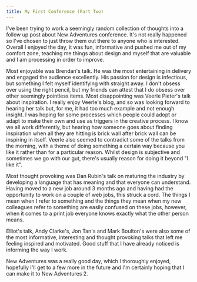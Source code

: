 ```yaml
---
title: My First Conference (Part Two)
---
```

I've been trying to work a seemingly random collection of thoughts into a follow up post about New Adventures conference. It's not really happened so I've chosen to just throw them out there to anyone who is interested.
Overall I enjoyed the day, it was fun, informative and pushed me out of my comfort zone, teaching me things about design and myself that are valuable and I am processing in order to improve.

Most enjoyable was Brendan's talk. He was  the most entertaining in delivery and engaged the audience excellently. His passion for design is infectious, but something I felt myself identifying with straight away. I don't obsess over using the right pencil, but my friends can attest that I do obsess over other seemingly pointless items.
Most disappointing was Veerle Pieter's talk about inspiration. I really enjoy Veerle's blog, and so was looking forward to hearing her talk but, for me, it had too much example and not enough insight. I was hoping for some processes which people could adopt or adapt to make their own and use as triggers in the creative process. I know we all work differently, but hearing how someone goes about finding inspiration when all they are hitting is brick wall after brick wall can be inspiring in itself. Veerle also seemed to contradict some of the talks from the morning, with a theme of doing something  a certain way because you like it rather than for a particular reason. Whilst design is subjective and sometimes we go with our gut, there's usually reason for doing it beyond "I like it".

Most thought provoking was Dan Rubin's talk on maturing the industry by developing a language that has meaning and that everyone can understand. Having moved to a new job around 3 months ago and having had the opportunity to work on a couple of web jobs, this struck a cord. The things I mean when I refer to something and the things they mean when my new colleagues refer to something are easily confused on these jobs, however, when it comes to a print job everyone knows exactly what the other person means.

Elliot's talk, Andy Clarke's, Jon Tan's and Mark Boulton's were also some of the most informative, interesting and thought provoking talks that left me feeling inspired and motivated. Good stuff that I have already noticed is informing the way I work.

New Adventures was a really good day, which I thoroughly enjoyed, hopefully I'll get to a few more in the future and I'm certainly hoping that I can make it to New Adventures 2.
